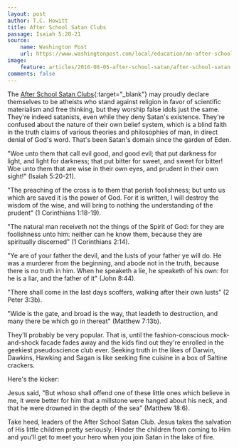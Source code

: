 ```yaml
---
layout: post
author: T.C. Howitt
title: After School Satan Clubs
passage: Isaiah 5:20-21
source:
    name: Washington Post
    url: https://www.washingtonpost.com/local/education/an-after-school-satan-club-could-be-coming-to-your-kids-elementary-school/2016/07/30/63f485e6-5427-11e6-88eb-7dda4e2f2aec_story.html
image:
    feature: articles/2016-08-05-after-school-satan/after-school-satan.jpg
comments: false
---
```


The [After School Satan Clubs](https://afterschoolsatan.com/){:target="_blank"} may proudly declare themselves to be atheists who stand against religion in favor of scientific materialism and free thinking, but they worship false idols just the same. They're indeed satanists, even while they deny Satan's existence. They're confused about the nature of their own belief system, which is a blind faith in the truth claims of various theories and philosophies of man, in direct denial of God's word. That's been Satan's domain since the garden of Eden.

"Woe unto them that call evil good, and good evil; that put darkness for light, and light for darkness; that put bitter for sweet, and sweet for bitter! Woe unto them that are wise in their own eyes, and prudent in their own sight!" (Isaiah 5:20-21).

"The preaching of the cross is to them that perish foolishness; but unto us which are saved it is the power of God. For it is written, I will destroy the wisdom of the wise, and will bring to nothing the understanding of the prudent" (1 Corinthians 1:18-19).

"The natural man receiveth not the things of the Spirit of God: for they are foolishness unto him: neither can he know them, because they are spiritually discerned" (1 Corinthians 2:14).

"Ye are of your father the devil, and the lusts of your father ye will do. He was a murderer from the beginning, and abode not in the truth, because there is no truth in him. When he speaketh a lie, he speaketh of his own: for he is a liar, and the father of it" (John 8:44).

"There shall come in the last days scoffers, walking after their own lusts" (2 Peter 3:3b).

"Wide is the gate, and broad is the way, that leadeth to destruction, and many there be which go in thereat" (Matthew 7:13b).

They'll probably be very popular. That is, until the fashion-conscious mock-and-shock facade fades away and the kids find out they're enrolled in the geekiest pseudoscience club ever. Seeking truth in the likes of Darwin, Dawkins, Hawking and Sagan is like seeking fine cuisine in a box of Saltine crackers.

Here's the kicker:

Jesus said, "But whoso shall offend one of these little ones which believe in me, it were better for him that a millstone were hanged about his neck, and that he were drowned in the depth of the sea" (Matthew 18:6).

Take heed, leaders of the After School Satan Club. Jesus takes the salvation of His little children pretty seriously. Hinder the children from coming to Him and you'll get to meet your hero when you join Satan in the lake of fire.
